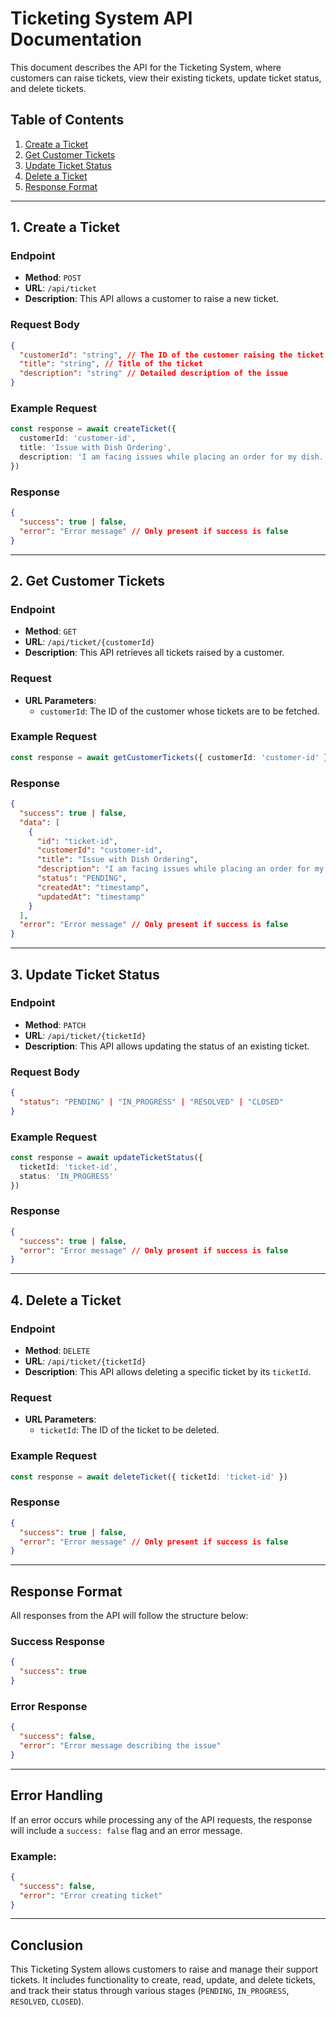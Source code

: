 # Ticketing System API Documentation

This document describes the API for the Ticketing System, where customers can raise tickets, view their existing tickets, update ticket status, and delete tickets.

## Table of Contents

1. [Create a Ticket](#create-a-ticket)
2. [Get Customer Tickets](#get-customer-tickets)
3. [Update Ticket Status](#update-ticket-status)
4. [Delete a Ticket](#delete-a-ticket)
5. [Response Format](#response-format)

---

## 1. Create a Ticket

### Endpoint

- **Method**: `POST`
- **URL**: `/api/ticket`
- **Description**: This API allows a customer to raise a new ticket.

### Request Body

```json
{
  "customerId": "string", // The ID of the customer raising the ticket
  "title": "string", // Title of the ticket
  "description": "string" // Detailed description of the issue
}
```

### Example Request

```typescript
const response = await createTicket({
  customerId: 'customer-id',
  title: 'Issue with Dish Ordering',
  description: 'I am facing issues while placing an order for my dish.'
})
```

### Response

```json
{
  "success": true | false,
  "error": "Error message" // Only present if success is false
}
```

---

## 2. Get Customer Tickets

### Endpoint

- **Method**: `GET`
- **URL**: `/api/ticket/{customerId}`
- **Description**: This API retrieves all tickets raised by a customer.

### Request

- **URL Parameters**:
  - `customerId`: The ID of the customer whose tickets are to be fetched.

### Example Request

```typescript
const response = await getCustomerTickets({ customerId: 'customer-id' })
```

### Response

```json
{
  "success": true | false,
  "data": [
    {
      "id": "ticket-id",
      "customerId": "customer-id",
      "title": "Issue with Dish Ordering",
      "description": "I am facing issues while placing an order for my dish.",
      "status": "PENDING",
      "createdAt": "timestamp",
      "updatedAt": "timestamp"
    }
  ],
  "error": "Error message" // Only present if success is false
}
```

---

## 3. Update Ticket Status

### Endpoint

- **Method**: `PATCH`
- **URL**: `/api/ticket/{ticketId}`
- **Description**: This API allows updating the status of an existing ticket.

### Request Body

```json
{
  "status": "PENDING" | "IN_PROGRESS" | "RESOLVED" | "CLOSED"
}
```

### Example Request

```typescript
const response = await updateTicketStatus({
  ticketId: 'ticket-id',
  status: 'IN_PROGRESS'
})
```

### Response

```json
{
  "success": true | false,
  "error": "Error message" // Only present if success is false
}
```

---

## 4. Delete a Ticket

### Endpoint

- **Method**: `DELETE`
- **URL**: `/api/ticket/{ticketId}`
- **Description**: This API allows deleting a specific ticket by its `ticketId`.

### Request

- **URL Parameters**:
  - `ticketId`: The ID of the ticket to be deleted.

### Example Request

```typescript
const response = await deleteTicket({ ticketId: 'ticket-id' })
```

### Response

```json
{
  "success": true | false,
  "error": "Error message" // Only present if success is false
}
```

---

## Response Format

All responses from the API will follow the structure below:

### Success Response

```json
{
  "success": true
}
```

### Error Response

```json
{
  "success": false,
  "error": "Error message describing the issue"
}
```

---

## Error Handling

If an error occurs while processing any of the API requests, the response will include a `success: false` flag and an error message.

### Example:

```json
{
  "success": false,
  "error": "Error creating ticket"
}
```

---

## Conclusion

This Ticketing System allows customers to raise and manage their support tickets. It includes functionality to create, read, update, and delete tickets, and track their status through various stages (`PENDING`, `IN_PROGRESS`, `RESOLVED`, `CLOSED`).
